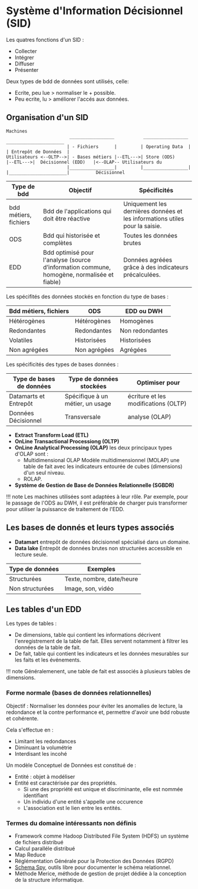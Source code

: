 # Système d'Information Décisionnel (SID)

Les quatres fonctions d'un SID :

* Collecter
* Intégrer
* Diffuser
* Présenter

Deux types de bdd de données sont utilisés, celle: 

* Ecrite, peu lue > normaliser le + possible.
* Peu ecrite, lu > améliorer l'accés aux données.

## Organisation d'un SID

```sequence
Machines
                        _________________           _________________           ______________________
                       | - Fichiers      |         | Operating Data  |         | Entrepôt de Données  |          
Utilisateurs <--OLTP-->| - Bases métiers |--ETL--->| Store (ODS)     |--ETL--->|  Décisionnel (EDD)   |<--OLAP-- Utilisateurs du 
                       |_________________|         |_________________|         |______________________|          Décisionnel

```

Type de bdd           | Objectif                                                                                  | Spécificités
----------------------|-------------------------------------------------------------------------------------------|---------------
bdd métiers, fichiers | Bdd de l'applications qui doit être réactive                                              | Uniquement les dernières données et les informations utiles pour la saisie.
ODS                   | Bdd qui historisée et complètes                                                            | Toutes les données brutes 
EDD                   | Bdd optimisé pour l'analyse (source d’information commune, homogène, normalisée et fiable) | Données agréées grâce à des indicateurs précalculées.

Les spécifités des données stockés en fonction du type de bases :

Bdd métiers, fichiers  | ODS          | EDD ou DWH
-----------------------|--------------|-----------
Hétérogènes            | Hétérogènes  | Homogènes
Redondantes            | Redondantes  | Non redondantes
Volatiles              | Historisées  | Historisées
Non agrégées           | Non agrégées | Agrégées

Les spécificités des types de bases données :

Type de bases de données  | Type de données stockées          | Optimiser pour
--------------------------|-----------------------------------|---------
Datamarts et Entrepôt     | Spécifique à un métier, un usage  | écriture et les modifications (OLTP)
Données Décisionnel       | Transversale                      | analyse (OLAP)

* __Extract Transform Load (ETL)__
* __OnLine Transactional Processiong (OLTP)__
* __OnLine Analytical Processing (OLAP)__ les deux principaux types d'OLAP sont :
    * Multidimensional OLAP Modèle multidimensionnel (MOLAP) une table de fait avec les indicateurs entourée de cubes (dimensions) d'un seul niveau.
    * ROLAP.
* __Système de Gestion de Base de Données Relationnelle (SGBDR)__ 

!!! note
    Les machines utilisées sont adaptées à leur rôle. Par exemple, pour le passage de l'ODS au DWH, il est préférable de charger puis transformer pour utiliser la puissance de traitement de l'EDD.

## Les bases de donnés et leurs types associés 

* __Datamart__ entrepôt de données décisionnel spécialisé dans un domaine.
* __Data lake__ Entrepôt de données brutes non structurées accessible en lecture seule.

Type de données | Exemples
----------------|--------------------
Structurées     | Texte, nombre, date/heure
Non structurées | Image, son, vidéo

## Les tables d'un EDD

Les types de tables :

* De dimensions, table qui contient les informations décrivent l'enregistrement de la table de fait. Elles servent notamment à filtrer les données de la table de fait.
* De fait, table qui contient les indicateurs et les données mesurables sur les faits et les événements.

!!! note
  Généralemenent, une table de fait est associés à plusieurs tables de dimensions.

### Forme normale (bases de données relationnelles)

Objectif : Normaliser les données pour éviter les anomalies de lecture, la redondance et la contre performance et, permettre d'avoir une bdd robuste et cohérente.

Cela s'effectue en : 

* Limitant les redondances
* Diminuant la volumétrie
* Interdisant les incohé

Un modèle Conceptuel de Données est constitué de : 

* Entité : objet à modéliser
* Entité est caractérisée par des propriétés.
  * Si une des propriété est unique et discriminante, elle est nommée identifiant
  * Un individu d'une entité s'appelle une occurence
  * L'association est le lien entre les entités.

### Termes du domaine intéressants non définis

* Framework comme Hadoop Distributed File System (HDFS) un système de fichiers distribué
* Calcul paralléle distribué
* Map Reduce
* Réglémentation Générale pour la Protection des Données (RGPD)
* [Schema Spy](http://schemaspy.org/), outils libre pour documenter le schéma relationnel.
* Méthode Merice, méthode de gestion de projet dédiée à la conception de la structure informatique.
